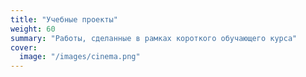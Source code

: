 ```yaml
---
title: "Учебные проекты"
weight: 60
summary: "Работы, сделанные в рамках короткого обучающего курса"
cover:
  image: "/images/cinema.png"  
---
```


